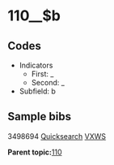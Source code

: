 # 110\_\_$b

## Codes

-   Indicators
    -   First: \_
    -   Second: \_
-   Subfield: b

## Sample bibs

3498694 [Quicksearch](https://search.library.yale.edu/catalog/3498694) [VXWS](http://prodorbis.library.yale.edu:7014/vxws/GetHoldingsService?bibId=3498694)

**Parent topic:**[110](../../tags/110/110.md)

